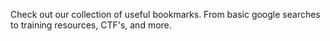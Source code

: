 Check out our collection of useful bookmarks. From basic google searches to training resources, CTF's, and more.